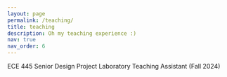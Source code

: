 ```yaml
---
layout: page
permalink: /teaching/
title: teaching
description: Oh my teaching experience :)
nav: true
nav_order: 6
---
```


ECE 445 Senior Design Project Laboratory Teaching Assistant (Fall 2024)
